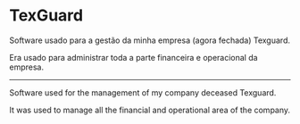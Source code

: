 # TexGuard
Software usado para a gestão da minha empresa (agora fechada) Texguard.

Era usado para administrar toda a parte financeira e operacional da empresa.

----------------------------------------


Software used for the management of my company deceased Texguard.

It was used to manage all the financial and operational area of the company.
